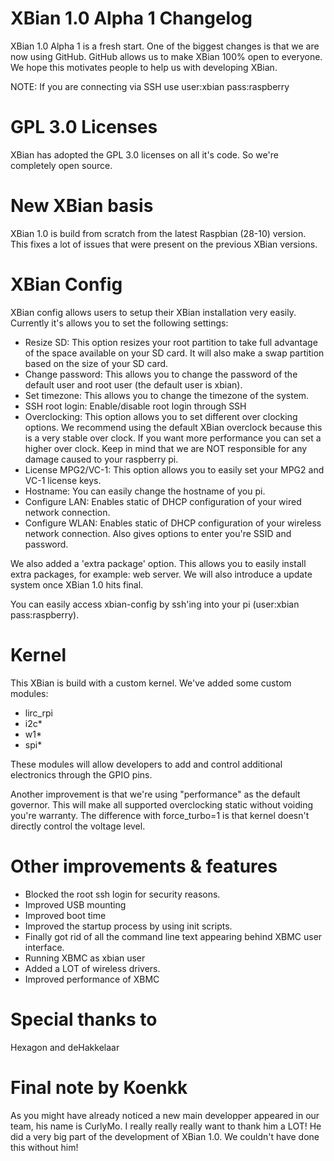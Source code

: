 XBian 1.0 Alpha 1 Changelog
==================================
XBian 1.0 Alpha 1 is a fresh start. One of the biggest changes
is that we are now using GitHub. GitHub allows us to make XBian
100% open to everyone. We hope this motivates people to help
us with developing XBian.

NOTE: If you are connecting via SSH use user:xbian pass:raspberry

GPL 3.0 Licenses
=================================
XBian has adopted the GPL 3.0 licenses on all it's code.
So we're completely open source.

New XBian basis
=================================
XBian 1.0 is build from scratch from the latest Raspbian (28-10)
version. This fixes a lot of issues that were present on the
previous XBian versions.

XBian Config
=================================
XBian config allows users to setup their XBian installation
very easily. Currently it's allows you to set the following
settings:

- Resize SD: This option resizes your root partition to take
  full advantage of the space available on your SD card. It
  will also make a swap partition based on the size of your
  SD card.
- Change password: This allows you to change the password
  of the default user and root user (the default user is xbian).
- Set timezone: This allows you to change the timezone of
  the system.
- SSH root login: Enable/disable root login through SSH
- Overclocking: This option allows you to set different over
  clocking options. We recommend using the default XBian
  overclock because this is a very stable over clock. If you
  want more performance you can set a higher over clock. Keep
  in mind that we are NOT responsible for any damage caused
  to your raspberry pi.
- License MPG2/VC-1: This option allows you to easily set
  your MPG2 and VC-1 license keys.
- Hostname: You can easily change the hostname of you pi.
- Configure LAN: Enables static of DHCP configuration
  of your wired network connection.
- Configure WLAN: Enables static of DHCP configuration
  of your wireless network connection. Also gives options
  to enter you're SSID and password.

We also added a 'extra package' option. This allows you to
easily install extra packages, for example: web server.
We will also introduce a update system once XBian 1.0
hits final.

You can easily access xbian-config by ssh'ing into your pi (user:xbian pass:raspberry). 

Kernel
==============================
This XBian is build with a custom kernel. We've added
some custom modules:
- lirc_rpi
- i2c*
- w1*
- spi*

These modules will allow developers to add and control
additional electronics through the GPIO pins.

Another improvement is that we're using "performance"
as the default governor. This will make all supported
overclocking static without voiding you're warranty.
The difference with force_turbo=1 is that kernel
doesn't directly control the voltage level.

Other improvements & features
==============================
- Blocked the root ssh login for security reasons.
- Improved USB mounting
- Improved boot time
- Improved the startup process by using init scripts.
- Finally got rid of all the command line text
  appearing behind XBMC user interface.
- Running XBMC as xbian user
- Added a LOT of wireless drivers.
- Improved performance of XBMC

Special thanks to
==============================
Hexagon and deHakkelaar


Final note by Koenkk
==============================
As you might have already noticed a new main developper
appeared in our team, his name is CurlyMo. I really
really really want to thank him a LOT! He did a very
big part of the development of XBian 1.0. We couldn't
have done this without him!